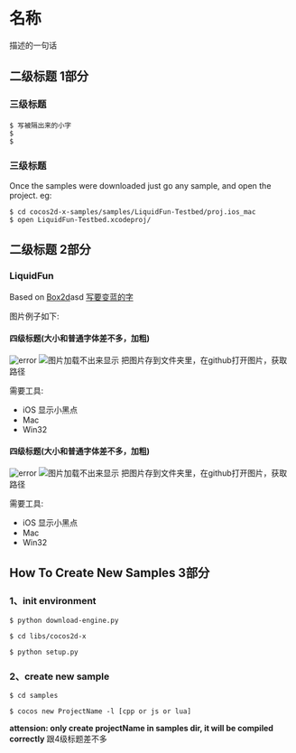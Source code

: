 # 名称

描述的一句话

## 二级标题  1部分

### 三级标题

``` 换行符
$ 写被隔出来的小字
$ 
$ 
```

### 三级标题

Once the samples were downloaded just go any sample, and open the project. eg:

``` 
$ cd cocos2d-x-samples/samples/LiquidFun-Testbed/proj.ios_mac
$ open LiquidFun-Testbed.xcodeproj/
```

## 二级标题   2部分

### LiquidFun

Based on [Box2d](box2d.org)asd [写要变蓝的字](字超链接)

图片例子如下:

#### 四级标题(大小和普通字体差不多，加粗)

![error](https://WKnvNs4Ypi8/s400/IMG_0012.jpg)  ![图片加载不出来显示](图片地址) 把图片存到文件夹里，在github打开图片，获取路径

需要工具:

- iOS 显示小黑点 
- Mac
- Win32

#### 四级标题(大小和普通字体差不多，加粗)

![error](https://WKnvNs4Ypi8/s400/IMG_0012.jpg)  ![图片加载不出来显示](图片地址) 把图片存到文件夹里，在github打开图片，获取路径

需要工具:

- iOS 显示小黑点 
- Mac
- Win32

## How To Create New Samples  3部分

### 1、init environment

	$ python download-engine.py

	$ cd libs/cocos2d-x

	$ python setup.py

### 2、create new sample

	$ cd samples

	$ cocos new ProjectName -l [cpp or js or lua] 

**attension: only create projectName in samples dir, it will be compiled correctly** 跟4级标题差不多